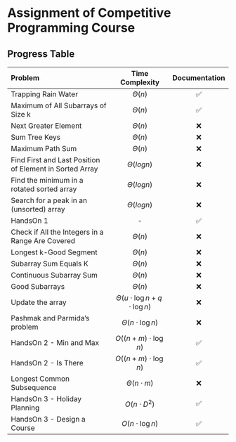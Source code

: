 # Assignment of Competitive Programming Course

## Progress Table

| Problem                                                 |               Time Complexity               |   Documentation    |
| :------------------------------------------------------ | :-----------------------------------------: | :----------------: |
| Trapping Rain Water                                     |                 $\Theta(n)$                 | :white_check_mark: |
| Maximum of All Subarrays of Size k                      |                 $\Theta(n)$                 | :white_check_mark: |
| Next Greater Element                                    |                 $\Theta(n)$                 |        :x:         |
| Sum Tree Keys                                           |                 $\Theta(n)$                 |        :x:         |
| Maximum Path Sum                                        |                 $\Theta(n)$                 |        :x:         |
| Find First and Last Position of Element in Sorted Array |              $\Theta(log{n})$               |        :x:         |
| Find the minimum in a rotated sorted array              |              $\Theta(log{n})$               |        :x:         |
| Search for a peak in an (unsorted) array                |              $\Theta(log{n})$               |        :x:         |
| HandsOn 1                                               |                      -                      | :white_check_mark: |
| Check if All the Integers in a Range Are Covered        |                 $\Theta(n)$                 |        :x:         |
| Longest k-Good Segment                                  |                 $\Theta(n)$                 |        :x:         |
| Subarray Sum Equals K                                   |                 $\Theta(n)$                 |        :x:         |
| Continuous Subarray Sum                                 |                 $\Theta(n)$                 |        :x:         |
| Good Subarrays                                          |                 $\Theta(n)$                 |        :x:         |
| Update the array                                        | $\Theta(u \cdot \log{n} + q \cdot \log{n})$ |        :x:         |
| Pashmak and Parmida’s problem                           |          $\Theta(n \cdot \log{n})$          |        :x:         |
| HandsOn 2 - Min and Max                                 |         $O((n + m) \cdot \log{n})$          | :white_check_mark: |
| HandsOn 2 - Is There                                    |         $O((n + m) \cdot \log{n})$          | :white_check_mark: |
| Longest Common Subsequence                              |             $\Theta(n \cdot m)$             |        :x:         |
| HandsOn 3 - Holiday Planning                            |              $O(n \cdot D^2)$               | :white_check_mark: |
| HandsOn 3 - Design a Course                             |            $O(n \cdot \log{n})$             | :white_check_mark: |